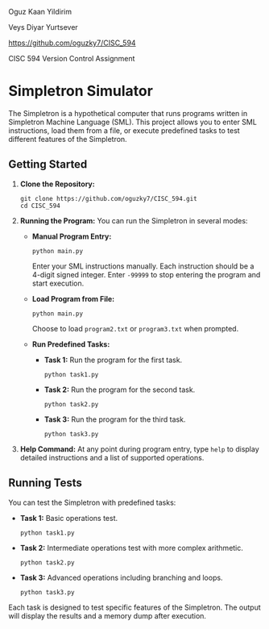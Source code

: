 Oguz Kaan Yildirim

Veys Diyar Yurtsever

https://github.com/oguzky7/CISC_594

CISC 594 Version Control Assignment

# Simpletron Simulator

The Simpletron is a hypothetical computer that runs programs written in Simpletron Machine Language (SML). This project allows you to enter SML instructions, load them from a file, or execute predefined tasks to test different features of the Simpletron.

## Getting Started

1. **Clone the Repository:**
   ```
   git clone https://github.com/oguzky7/CISC_594.git
   cd CISC_594
   ```

2. **Running the Program:**
   You can run the Simpletron in several modes:

   - **Manual Program Entry:**
     ```
     python main.py
     ```
     Enter your SML instructions manually. Each instruction should be a 4-digit signed integer. Enter `-99999` to stop entering the program and start execution.

   - **Load Program from File:**
     ```
     python main.py
     ```
     Choose to load `program2.txt` or `program3.txt` when prompted.

   - **Run Predefined Tasks:**
     - **Task 1:** Run the program for the first task.
       ```
       python task1.py
       ```
     - **Task 2:** Run the program for the second task.
       ```
       python task2.py
       ```
     - **Task 3:** Run the program for the third task.
       ```
       python task3.py
       ```

3. **Help Command:**
   At any point during program entry, type `help` to display detailed instructions and a list of supported operations.

## Running Tests

You can test the Simpletron with predefined tasks:

- **Task 1:** Basic operations test.
  ```
  python task1.py
  ```
- **Task 2:** Intermediate operations test with more complex arithmetic.
  ```
  python task2.py
  ```
- **Task 3:** Advanced operations including branching and loops.
  ```
  python task3.py
  ```

Each task is designed to test specific features of the Simpletron. The output will display the results and a memory dump after execution.
